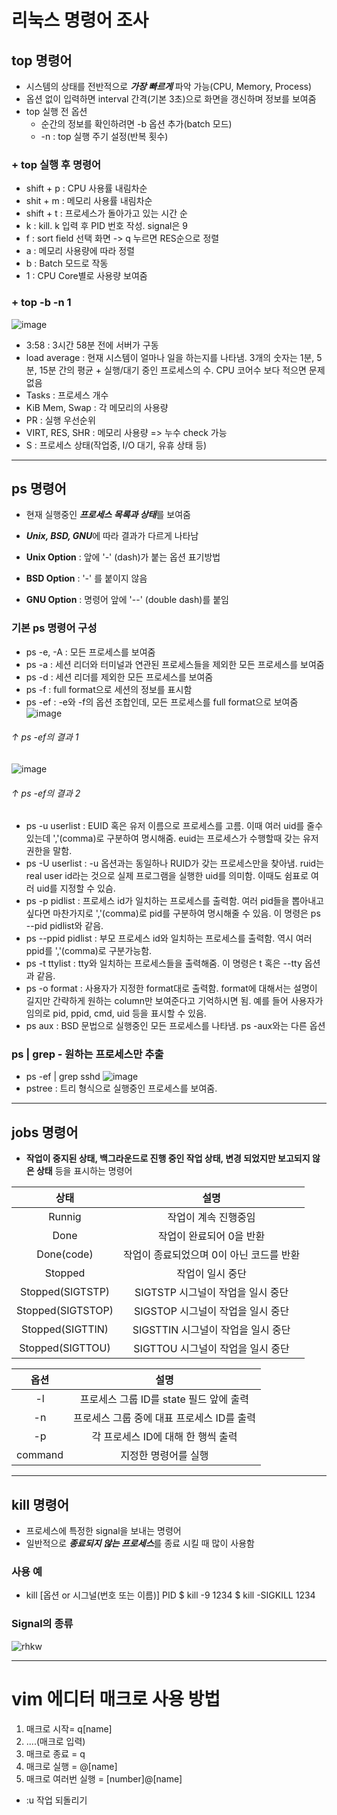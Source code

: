 # 리눅스 명령어 조사

## top 명령어
+ 시스템의 상태를 전반적으로 ***가장 빠르게*** 파악 가능(CPU, Memory, Process)
+ 옵션 없이 입력하면 interval 간격(기본 3초)으로 화면을 갱신하며 정보를 보여줌
+ top 실행 전 옵션
  - 순간의 정보를 확인하려면 -b 옵션 추가(batch 모드)
  - -n : top 실행 주기 설정(반복 횟수)

### + top 실행 후 명령어
  - shift + p : CPU 사용률 내림차순
  - shit + m : 메모리 사용률 내림차순
  - shift + t : 프로세스가 돌아가고 있는 시간 순
  - k : kill. k 입력 후 PID 번호 작성. signal은 9
  - f : sort field 선택 화면 -> q 누르면 RES순으로 정렬
  - a : 메모리 사용량에 따라 정렬
  - b : Batch 모드로 작동
  - 1 : CPU Core별로 사용량 보여줌
### + top -b -n 1
![image](https://user-images.githubusercontent.com/106803178/171900382-691d3753-5040-4d8f-abe7-8d5a8ccc85f6.png)

+ 3:58 : 3시간 58분 전에 서버가 구동
+ load average : 현재 시스템이 얼마나 일을 하는지를 나타냄. 3개의 숫자는 1분, 5분, 15분 간의 평균 + 실행/대기 중인 프로세스의 수. CPU 코어수 보다 적으면 문제 없음
+ Tasks : 프로세스 개수
+ KiB Mem, Swap : 각 메모리의 사용량
+ PR : 실행 우선순위
+ VIRT, RES, SHR : 메모리 사용량 => 누수 check 가능
+ S : 프로세스 상태(작업중, I/O 대기, 유휴 상태 등)

----------------------------

## ps 명령어
+ 현재 실행중인 ***프로세스 목록과 상태***를 보여줌
+ ***Unix, BSD, GNU***에 따라 결과가 다르게 나타남

+ **Unix Option** : 앞에 '-' (dash)가 붙는 옵션 표기방법 
+ **BSD Option** : '-' 를 붙이지 않음
+ **GNU Option** : 명령어 앞에 '--' (double dash)를 붙임

### 기본 ps 명령어 구성
+ ps -e, -A : 모든 프로세스를 보여줌 
+ ps -a : 세션 리더와 터미널과 연관된 프로세스들을 제외한 모든 프로세스를 보여줌
+ ps -d : 세션 리더를 제외한 모든 프로세스를 보여줌
+ ps -f : full format으로 세션의 정보를 표시함 
+ ps -ef : -e와 -f의 옵션 조합인데, 모든 프로세스를 full format으로 보여줌 
![image](https://user-images.githubusercontent.com/106803178/171902418-775aa211-ef7e-4b2f-8e14-5704551375fe.png)
###### ↑ ps -ef의 결과 1
![image](https://user-images.githubusercontent.com/106803178/171902862-34eb6517-0695-491f-9f2c-33e16e0572a6.png)
###### ↑ ps -ef의 결과 2

+ ps -u userlist : EUID 혹은 유저 이름으로 프로세스를 고름. 이때 여러 uid를 줄수 있는데 ','(comma)로 구분하여 명시해줌. euid는 프로세스가 수행할때 갖는 유저 권한을 말함.
+ ps -U userlist : -u 옵션과는 동일하나 RUID가 갖는 프로세스만을 찾아냄. ruid는 real user id라는 것으로 실제 프로그램을 실행한 uid를 의미함. 이때도 쉼표로 여러 uid를 지정할 수 있슴.
+ ps -p pidlist : 프로세스 id가 일치하는 프로세스를 출력함. 여러 pid들을 뽑아내고 싶다면 마찬가지로 ','(comma)로 pid를 구분하여 명시해줄 수 있음. 이 명령은 ps --pid pidlist와 같음.
+ ps --ppid pidlist : 부모 프로세스 id와 일치하는 프로세스를 출력함. 역시 여러 ppid를 ','(comma)로 구분가능함.
+ ps -t ttylist : tty와 일치하는 프로세스들을 출력해줌. 이 명령은 t 혹은 --tty 옵션과 같음. 
+ ps -o format : 사용자가 지정한 format대로 출력함. format에 대해서는 설명이 길지만 간략하게 원하는 column만 보여준다고 기억하시면 됨. 예를 들어 사용자가 임의로 pid, ppid, cmd, uid 등을 표시할 수 있음.
+ ps aux : BSD 문법으로 실행중인 모든 프로세스를 나타냄. ps -aux와는 다른 옵션

### ps | grep - 원하는 프로세스만 추출
+ ps -ef | grep sshd
![image](https://user-images.githubusercontent.com/106803178/171904468-7c20c6da-e874-4abd-bb3b-62aea81e87ad.png)
+ pstree : 트리 형식으로 실행중인 프로세스를 보여줌.

--------------------

## jobs 명령어
+ **작업이 중지된 상태, 백그라운드로 진행 중인 작업 상태, 변경 되었지만 보고되지 않은 상태** 등을 표시하는 명령어

|상태|설명|
|:--:|:--:|
|Runnig|작업이 계속 진행중임|
|Done|작업이 완료되어 0을 반환|
|Done(code)|작업이 종료되었으며 0이 아닌 코드를 반환|
|Stopped|작업이 일시 중단|
|Stopped(SIGTSTP)|SIGTSTP 시그널이 작업을 일시 중단|
|Stopped(SIGTSTOP)|SIGSTOP 시그널이 작업을 일시 중단|
|Stopped(SIGTTIN)|SIGSTTIN 시그널이 작업을 일시 중단|
|Stopped(SIGTTOU)|SIGTTOU 시그널이 작업을 일시 중단|





|옵션|설명|
|:--:|:--:|
|-l|프로세스 그룹 ID를 state 필드 앞에 출력|
|-n|프로세스 그룹 중에 대표 프로세스 ID를 출력|
|-p|각 프로세스 ID에 대해 한 행씩 출력|
|command|지정한 명령어를 실행|

------------------

## kill 명령어
+ 프로세스에 특정한 signal을 보내는 명령어
+ 일반적으로 ***종료되지 않는 프로세스***를 종료 시킬 때 많이 사용함

### 사용 예
+ kill [옵션 or 시그널(번호 또는 이름)] PID
$ kill -9 1234
$ kill -SIGKILL 1234

### Signal의 종류
![rhkw](https://user-images.githubusercontent.com/106803178/171917212-71ee0da2-3482-4c00-b40d-730e96310694.PNG)

-------------------------
# vim 에디터 매크로 사용 방법

1. 매크로 시작= q[name]
2. ....(매크로 입력)
3. 매크로 종료 = q
4. 매크로 실행 = @[name]
5. 매크로 여러번 실행 = [number]@[name] 

+ :u 작업 되돌리기
